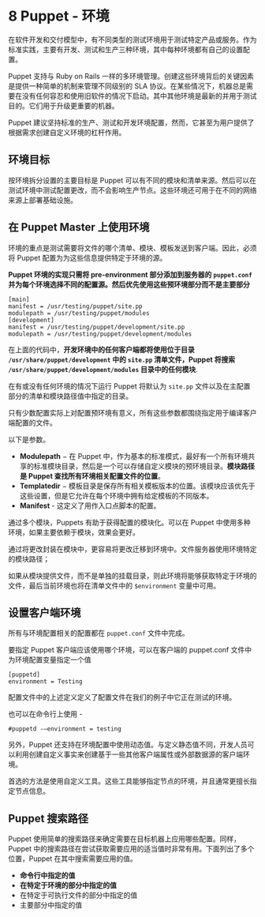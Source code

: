 # **8 Puppet - 环境**

在软件开发和交付模型中，有不同类型的测试环境用于测试特定产品或服务。作为标准实践，主要有开发、测试和生产三种环境，其中每种环境都有自己的设置配置。

Puppet 支持与 Ruby on Rails 一样的多环境管理。创建这些环境背后的关键因素是提供一种简单的机制来管理不同级别的 SLA 协议。在某些情况下，机器总是需要在没有任何容忍和使用旧软件的情况下启动。其中其他环境是最新的并用于测试目的。它们用于升级更重要的机器。

Puppet 建议坚持标准的生产、测试​​和开发环境配置，然而，它甚至为用户提供了根据需求创建自定义环境的杠杆作用。


## **环境目标**

按环境拆分设置的主要目标是 Puppet 可以有不同的模块和清单来源。然后可以在测试环境中测试配置更改，而不会影响生产节点。这些环境还可用于在不同的网络来源上部署基础设施。

## **在 Puppet Master 上使用环境**


环境的重点是测试需要将文件的哪个清单、模块、模板发送到客户端。因此，必须将 Puppet 配置为为这些信息提供特定于环境的源。

**Puppet 环境的实现只需将 pre-environment 部分添加到服务器的 `puppet.conf` 并为每个环境选择不同的配置源。然后优先使用这些预环境部分而不是主要部分**

```
[main]
manifest = /usr/testing/puppet/site.pp
modulepath = /usr/testing/puppet/modules
[development]
manifest = /usr/testing/puppet/development/site.pp
modulepath = /usr/testing/puppet/development/modules
```

在上面的代码中，**开发环境中的任何客户端都将使用位于目录 `/usr/share/puppet/development` 中的 `site.pp` 清单文件，Puppet 将搜索 `/usr/share/puppet/development/modules` 目录中的任何模块**.

在有或没有任何环境的情况下运行 Puppet 将默认为 `site.pp` 文件以及在主配置部分的清单和模块路径值中指定的目录。

只有少数配置实际上对配置预环境有意义，所有这些参数都围绕指定用于编译客户端配置的文件。

以下是参数。

* **Modulepath** − 在 Puppet 中，作为基本的标准模式，最好有一个所有环境共享的标准模块目录，然后是一个可以存储自定义模块的预环境目录。**模块路径是 Puppet 查找所有环境相关配置文件的位置**。
* **Templatedir** − 模板目录是保存所有相关模板版本的位置。该模块应该优先于这些设置，但是它允许在每个环境中拥有给定模板的不同版本。
* **Manifest** - 这定义了用作入口点脚本的配置。

通过多个模块，Puppets 有助于获得配置的模块化。可以在 Puppet 中使用多种环境，如果主要依赖于模块，效果会更好。

通过将更改封装在模块中，更容易将更改迁移到环境中。文件服务器使用环境特定的模块路径；

如果从模块提供文件，而不是单独的挂载目录，则此环境将能够获取特定于环境的文件，最后当前环境也将在清单文件中的 `$environment` 变量中可用。


## **设置客户端环境**

所有与环境配置相关的配置都在 `puppet.conf` 文件中完成。

要指定 Puppet 客户端应该使用哪个环境，可以在客户端的 puppet.conf 文件中为环境配置变量指定一个值

```
[puppetd]
environment = Testing
```

配置文件中的上述定义定义了配置文件在我们的例子中它正在测试的环境。

也可以在命令行上使用 -

```
#puppetd -–environment = testing
```


另外，Puppet 还支持在环境配置中使用动态值。与定义静态值不同，开发人员可以利用创建自定义事实来创建基于一些其他客户端属性或外部数据源的客户端环境。

首选的方法是使用自定义工具。这些工具能够指定节点的环境，并且通常更擅长指定节点信息。


## **Puppet 搜索路径**

Puppet 使用简单的搜索路径来确定需要在目标机器上应用哪些配置。同样，Puppet 中的搜索路径在尝试获取需要应用的适当值时非常有用。下面列出了多个位置，Puppet 在其中搜索需要应用的值。


* **命令行中指定的值**
* **在特定于环境的部分中指定的值**
* 在特定于可执行文件的部分中指定的值
* 主要部分中指定的值